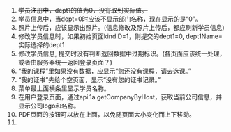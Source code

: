1. ~~学员注册中，dept1的值为0，没有取到实际值。~~
2. 学员信息中，当dept=0时应该不显示部门名称，现在显示的是“0”。
3. 照片上传后，应该显示出照片。(信息修改及照片上传后，都应刷新学员信息)
4. 修改学员信息时，如果初始页面kindID=1，则提交的dept1=0, dept1Name=实际选择的dept1
5. 修改学员信息, 提交时没有判断返回数据中过期标识。(各页面应该统一处理，或者由服务器统一返回登录页面？)
6. “我的课程”里如果没有数据，应显示“您还没有课程，请去选课。”
7. “我的证书”先给个空页面，显示“没有您的证书记录。”
8. 菜单最上面横条里显示学员名称。
9. 在用户登录页面，通过api.1a getCompanyByHost，获取当前公司信息，并显示公司logo和名称。
10. PDF页面的按钮可以放在上面，以免随页面大小变化而上下移动。
11. 